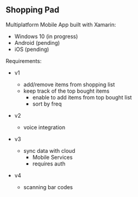 ## Shopping Pad

Multiplatform Mobile App built with Xamarin:

* Windows 10 (in progress)
* Android (pending)
* iOS (pending)
	
Requirements:
* v1
	* add/remove items from shopping list
	* keep track of the top bought items
		* enable to add items from top bought list
		* sort by freq
* v2
	* voice integration

* v3
	* sync data with cloud
		* Mobile Services
		* requires auth

* v4
	* scanning bar codes